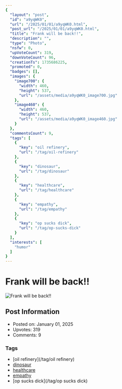 ```yaml
---
{
  "layout": "post",
  "id": "a9yqWK0",
  "url": "/2025/01/01/a9yqWK0.html",
  "post_url": "/2025/01/01/a9yqWK0.html",
  "title": "Frank will be back!!",
  "description": "",
  "type": "Photo",
  "nsfw": 0,
  "upVoteCount": 319,
  "downVoteCount": 96,
  "creationTs": 1735686225,
  "promoted": 0,
  "badges": [],
  "images": {
    "image700": {
      "width": 460,
      "height": 537,
      "url": "/assets/media/a9yqWK0_image700.jpg"
    },
    "image460": {
      "width": 460,
      "height": 537,
      "url": "/assets/media/a9yqWK0_image460.jpg"
    }
  },
  "commentsCount": 9,
  "tags": [
    {
      "key": "oil refinery",
      "url": "/tag/oil-refinery"
    },
    {
      "key": "dinosaur",
      "url": "/tag/dinosaur"
    },
    {
      "key": "healthcare",
      "url": "/tag/healthcare"
    },
    {
      "key": "empathy",
      "url": "/tag/empathy"
    },
    {
      "key": "op sucks dick",
      "url": "/tag/op-sucks-dick"
    }
  ],
  "interests": [
    "humor"
  ]
}
---
```


# Frank will be back!!

![Frank will be back!!](/assets/media/a9yqWK0_image700.jpg)

## Post Information

- Posted on: January 01, 2025
- Upvotes: 319
- Comments: 9

### Tags

- [oil refinery](/tag/oil refinery)
- [dinosaur](/tag/dinosaur)
- [healthcare](/tag/healthcare)
- [empathy](/tag/empathy)
- [op sucks dick](/tag/op sucks dick)
